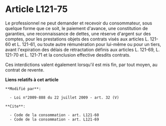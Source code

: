 # Article L121-75

Le professionnel ne peut demander et recevoir du consommateur, sous quelque forme que ce soit, le paiement d'avance, une
constitution de garanties, une reconnaissance de dettes, une réserve d'argent sur des comptes, pour les prestations objets
des contrats visés aux articles L. 121-60 et L. 121-61, ou toute autre rémunération pour lui-même ou pour un tiers, avant
l'expiration des délais de rétractation définis aux articles L. 121-69, L. 121-70 et L. 121-71 et la conclusion effective
desdits contrats. 

Ces interdictions valent également lorsqu'il est mis fin, par tout moyen, au contrat de revente.

**Liens relatifs à cet article**

	**Modifié par**:

	  - Loi n°2009-888 du 22 juillet 2009 - art. 32 (V)

	**Cite**:

	  - Code de la consommation - art. L121-60
	  - Code de la consommation - art. L121-69
